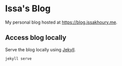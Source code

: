 # Issa's Blog

My personal blog hosted at https://blog.issakhoury.me.

## Access blog locally

Serve the blog locally using [Jekyll](https://jekyllrb.com/).

```shell
jekyll serve
```
